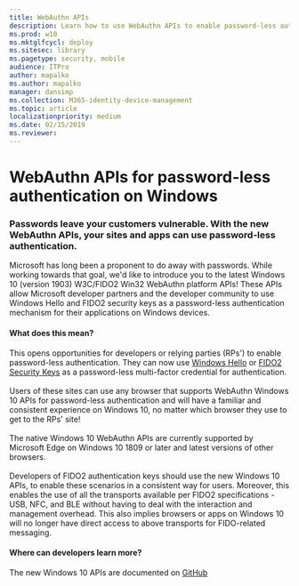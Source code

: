 ```yaml
---
title: WebAuthn APIs 
description: Learn how to use WebAuthn APIs to enable password-less authentication for your sites and apps.
ms.prod: w10
ms.mktglfcycl: deploy
ms.sitesec: library
ms.pagetype: security, mobile
audience: ITPro
author: mapalko
ms.author: mapalko
manager: dansimp
ms.collection: M365-identity-device-management
ms.topic: article
localizationpriority: medium
ms.date: 02/15/2019
ms.reviewer: 
---
```

# WebAuthn APIs for password-less authentication on Windows 


### Passwords leave your customers vulnerable. With the new WebAuthn APIs, your sites and apps can use password-less authentication.

Microsoft has long been a proponent to do away with passwords.
While working towards that goal, we'd like to introduce you to the latest Windows 10 (version 1903) W3C/FIDO2 Win32 WebAuthn platform APIs!
These APIs allow Microsoft developer partners and the developer community to use Windows Hello and FIDO2 security keys
as a password-less authentication mechanism for their applications on Windows devices. 

#### What does this mean?
This opens opportunities for developers or relying parties (RPs') to enable password-less authentication.
They can now use [Windows Hello](./index.yml) or [FIDO2 Security Keys](./microsoft-compatible-security-key.md)
as a password-less multi-factor credential for authentication.  
<br>
Users of these sites can use any browser that supports WebAuthn Windows 10 APIs for password-less authentication
 and will have a familiar and consistent experience on Windows 10, no matter which browser they use to get to the RPs' site!
<br> <br>
The native Windows 10 WebAuthn APIs are currently supported by Microsoft Edge on Windows 10 1809 or later
 and latest versions of other browsers.
<br> <br>
Developers of FIDO2 authentication keys should use the new Windows 10 APIs, to enable these scenarios in a consistent way for users.
 Moreover, this enables the use of all the transports available per FIDO2 specifications - USB, NFC, and BLE
 without having to deal with the interaction and management overhead. 
This also implies browsers or apps on Windows 10 will no longer have direct access to above transports for FIDO-related messaging. 

#### Where can developers learn more?
The new Windows 10 APIs are documented on [GitHub](https://github.com/Microsoft/webauthn)